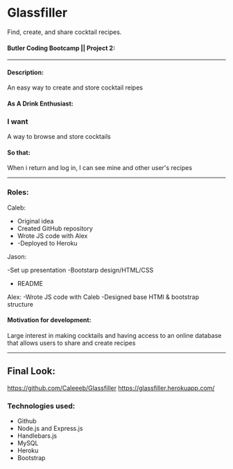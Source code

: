 # Glassfiller
Find, create, and share cocktail recipes.
#### Butler Coding Bootcamp || Project 2:

---

#### Description:
An easy way to create and store cocktail reipes

#### As A Drink Enthusiast:
### I want 
A way to browse and store cocktails


#### So that:
When i return and log in, I can see mine and other user's recipes



---

### Roles:
Caleb:

- Original idea
- Created GitHub repository
- Wrote JS code with Alex
- -Deployed to Heroku


Jason:

-Set up presentation
-Bootstarp design/HTML/CSS
- README

Alex:
-Wrote JS code with Caleb
-Designed base HTMl & bootstrap structure
#### Motivation for development:

Large interest in making cocktails and having access to an online database that allows users to share and create recipes

---

## Final Look:
https://github.com/Caleeeb/Glassfiller
https://glassfiller.herokuapp.com/


### Technologies used:
- Github
- Node.js and Express.js
- Handlebars.js 
- MySQL
- Heroku
- Bootstrap
